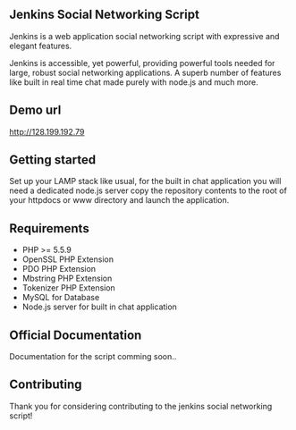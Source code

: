 ## Jenkins Social Networking Script

Jenkins is a web application social networking script with expressive and elegant features.

Jenkins is accessible, yet powerful, providing powerful tools needed for large, robust social networking applications. A superb number of features like built in real time chat made purely with node.js and much more.

## Demo url
http://128.199.192.79

## Getting started
Set up your LAMP stack like usual, for the built in chat application you will need a dedicated node.js server 
copy the repository contents to the root of your httpdocs or www directory and launch the application.

## Requirements

* PHP >= 5.5.9
* OpenSSL PHP Extension
* PDO PHP Extension
* Mbstring PHP Extension
* Tokenizer PHP Extension
* MySQL for Database
* Node.js server for built in chat application 

## Official Documentation

Documentation for the script comming soon..

## Contributing

Thank you for considering contributing to the jenkins social networking script!

